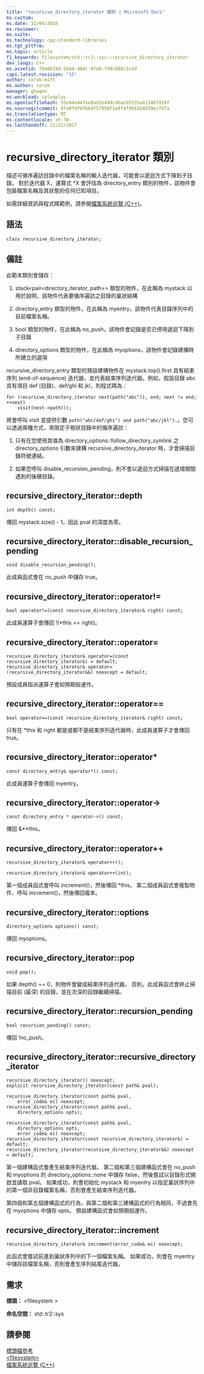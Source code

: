 ```yaml
---
title: "recursive_directory_iterator 類別 | Microsoft Docs"
ms.custom: 
ms.date: 11/04/2016
ms.reviewer: 
ms.suite: 
ms.technology: cpp-standard-libraries
ms.tgt_pltfrm: 
ms.topic: article
f1_keywords: filesystem/std::tr2::sys::recursive_directory_iterator
dev_langs: C++
ms.assetid: 79a061bd-5b64-404c-97e8-749c888c2ced
caps.latest.revision: "15"
author: corob-msft
ms.author: corob
manager: ghogen
ms.workload: cplusplus
ms.openlocfilehash: 55e44e447ee8ad2e449c46acb5535a41346fd19f
ms.sourcegitcommit: 8fa8fdf0fbb4f57950f1e8f4f9b81b4d39ec7d7a
ms.translationtype: MT
ms.contentlocale: zh-TW
ms.lasthandoff: 12/21/2017
---
```

# <a name="recursivedirectoryiterator-class"></a>recursive_directory_iterator 類別
描述可循序遍訪目錄中的檔案名稱的輸入迭代器，可能會以遞迴方式下降到子目錄。 對於迭代器 X，運算式 *X 會評估為 directory_entry 類別的物件，該物件會包裝檔案名稱及其狀態的任何已知項目。  
  
 如需詳細資訊與程式碼範例，請參閱[檔案系統巡覽 (C++)](../standard-library/file-system-navigation.md)。  
  
## <a name="syntax"></a>語法  
  
```  
class recursive_directory_iterator;  
```  
  
## <a name="remarks"></a>備註  
 此範本類別會儲存：  
  
1.  stack<pair\<directory_iterator, path>> 類型的物件，在此稱為 mystack 以用於說明，該物件代表要循序遍訪之目錄的巢狀結構  
  
2.  directory_entry 類型的物件，在此稱為 myentry，該物件代表目錄序列中的目前檔案名稱。  
  
3.  bool 類型的物件，在此稱為 no_push，該物件會記錄是否已停用遞迴下降到子目錄  
  
4.  directory_options 類型的物件，在此稱為 myoptions，該物件會記錄建構時所建立的選項  
  
 recursive_directory_entry 類型的預設建構物件在 mystack.top().first 具有結束序列 (end-of-sequence) 迭代器，並代表結束序列迭代器。例如，假設目錄 abc 具有項目 def (目錄)、def/ghi 和 jkl，則程式碼為：  
  
```  
for (recursive_directory_iterator next(path("abc")), end; next != end; ++next)  
    visit(next->path());
```  
  
 將會呼叫 visit 並提供引數 `path("abc/def/ghi") and path("abc/jkl").`。您可以透過兩種方式，來限定子樹狀目錄中的循序遍訪：  
  
1.  只有在您使用其值為 directory_options::follow_directory_symlink 之 directory_options 引數來建構 recursive_directory_iterator 時，才會掃描目錄符號連結。  
  
2.  如果您呼叫 disable_recursion_pending，則不會以遞迴方式掃描在遞增期間遇到的後續目錄。  
  
## <a name="recursivedirectoryiteratordepth"></a>recursive_directory_iterator::depth  
  
```  
int depth() const;
```  
  
 傳回 mystack.size() - 1，因此 pval 的深度為零。  
  
## <a name="recursivedirectoryiteratordisablerecursionpending"></a>recursive_directory_iterator::disable_recursion_pending  
  
```  
void disable_recursion_pending();
```  
  
 此成員函式會在 no_push 中儲存 true。  
  
## <a name="recursivedirectoryiteratoroperator"></a>recursive_directory_iterator::operator!=  
  
```  
bool operator!=(const recursive_directory_iterator& right) const;
```  
  
 此成員運算子會傳回 !(*this == right)。  
  
## <a name="recursivedirectoryiteratoroperator"></a>recursive_directory_iterator::operator=  
  
```  
recursive_directory_iterator& operator=(const recursive_directory_iterator&) = default;  
recursive_directory_iterator& operator=(recursive_directory_iterator&&) noexcept = default;  
```  
  
 預設成員指派運算子會如預期般運作。  
  
## <a name="recursivedirectoryiteratoroperator"></a>recursive_directory_iterator::operator==  
  
```  
bool operator==(const recursive_directory_iterator& right) const;
```  
  
 只有在 *this 和 right 都是或都不是結束序列迭代器時，此成員運算子才會傳回 true。  
  
## <a name="recursivedirectoryiteratoroperator"></a>recursive_directory_iterator::operator*  
  
```  
const directory_entry& operator*() const;
```  
  
 此成員運算子會傳回 myentry。  
  
## <a name="recursivedirectoryiteratoroperator-"></a>recursive_directory_iterator::operator->  
  
```  
const directory_entry * operator->() const;
```  
  
 傳回 &**this。  
  
## <a name="recursivedirectoryiteratoroperator"></a>recursive_directory_iterator::operator++  
  
```  
recursive_directory_iterator& operator++();

recursive_directory_iterator& operator++(int);
```  
  
 第一個成員函式會呼叫 increment()，然後傳回 *this。 第二個成員函式會複製物件、呼叫 increment()，然後傳回複本。  
  
## <a name="recursivedirectoryiteratoroptions"></a>recursive_directory_iterator::options  
  
```  
directory_options options() const;
```  
  
 傳回 myoptions。  
  
## <a name="recursivedirectoryiteratorpop"></a>recursive_directory_iterator::pop  
  
```  
void pop();
```  
  
 如果 depth() == 0，則物件會變成結束序列迭代器。 否則，此成員函式會終止掃描目前 (最深) 的目錄，並在次深的目錄繼續掃描。  
  
## <a name="recursivedirectoryiteratorrecursionpending"></a>recursive_directory_iterator::recursion_pending  
  
```  
bool recursion_pending() const;
```  
  
 傳回 !no_push。  
  
## <a name="recursivedirectoryiteratorrecursivedirectoryiterator"></a>recursive_directory_iterator::recursive_directory_iterator  
  
```  
recursive_directory_iterator() noexcept;  
explicit recursive_directory_iterator(const path& pval);

recursive_directory_iterator(const path& pval,  
    error_code& ec) noexcept;  
recursive_directory_iterator(const path& pval,  
    directory_options opts);

recursive_directory_iterator(const path& pval,  
    directory_options opts,  
    error_code& ec) noexcept;  
recursive_directory_iterator(const recursive_directory_iterator&) = default;  
recursive_directory_iterator(recursive_directory_iterator&&) noexcept = default;  
```  
  
 第一個建構函式會產生結束序列迭代器。 第二個和第三個建構函式會在 no_push 和 myoptions 的 directory_options::none 中儲存 false，然後嘗試以目錄形式開啟並讀取 pval。 如果成功，則會初始化 mystack 和 myentry 以指定巢狀序列中的第一個非目錄檔案名稱，否則會產生結束序列迭代器。  
  
 第四個和第五個建構函式的行為，與第二個和第三建構函式的行為相同，不過會先在 myoptions 中儲存 opts。 預設建構函式會如預期般運作。  
  
## <a name="recursivedirectoryiteratorincrement"></a>recursive_directory_iterator::increment  
  
```  
recursive_directory_iterator& increment(error_code& ec) noexcept;  
```  
  
 此函式會嘗試前進到巢狀序列中的下一個檔案名稱。 如果成功，則會在 myentry 中儲存該檔案名稱，否則會產生序列結尾迭代器。  
  
## <a name="requirements"></a>需求  
 **標頭：** \<filesystem >  
  
 **命名空間：** std::tr2::sys  
  
## <a name="see-also"></a>請參閱  
 [標頭檔參考](../standard-library/cpp-standard-library-header-files.md)   
 [\<filesystem>](../standard-library/filesystem.md)   
 [檔案系統巡覽 (C++)](../standard-library/file-system-navigation.md)


